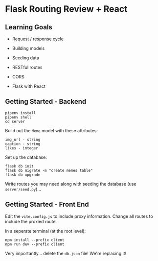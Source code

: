 # Flask Routing Review + React

## Learning Goals

- Request / response cycle

- Building models

- Seeding data

- RESTful routes

- CORS

- Flask with React

## Getting Started - Backend

```
pipenv install
pipenv shell
cd server
```

Build out the `Meme` model with these attributes:

```
img_url - string
caption - string
likes - integer
```

Set up the database:

```
flask db init
flask db migrate -m "create memes table"
flask db upgrade
```

Write routes you may need along with seeding the database (use `server/seed.py`)...

## Getting Started - Front End

Edit the `vite.config.js` to include proxy information. Change all routes to include the proxied route.

In a seperate terminal (at the root level):

```
npm install --prefix client
npm run dev --prefix client
```

Very importantly... delete the `db.json` file! We're replacing it!